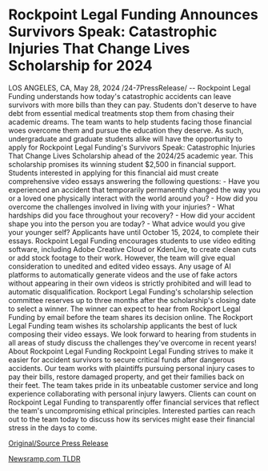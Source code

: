 # Rockpoint Legal Funding Announces Survivors Speak: Catastrophic Injuries That Change Lives Scholarship for 2024

LOS ANGELES, CA, May 28, 2024 /24-7PressRelease/ -- Rockpoint Legal Funding understands how today's catastrophic accidents can leave survivors with more bills than they can pay. Students don't deserve to have debt from essential medical treatments stop them from chasing their academic dreams.   The team wants to help students facing those financial woes overcome them and pursue the education they deserve. As such, undergraduate and graduate students alike will have the opportunity to apply for Rockpoint Legal Funding's Survivors Speak: Catastrophic Injuries That Change Lives Scholarship ahead of the 2024/25 academic year.  This scholarship promises its winning student $2,500 in financial support. Students interested in applying for this financial aid must create comprehensive video essays answering the following questions:  - Have you experienced an accident that temporarily permanently changed the way you or a loved one physically interact with the world around you? - How did you overcome the challenges involved in living with your injuries? - What hardships did you face throughout your recovery? - How did your accident shape you into the person you are today? - What advice would you give your younger self?  Applicants have until October 15, 2024, to complete their essays. Rockpoint Legal Funding encourages students to use video editing software, including Adobe Creative Cloud or KdenLive, to create clean cuts or add stock footage to their work. However, the team will give equal consideration to unedited and edited video essays.  Any usage of AI platforms to automatically generate videos and the use of fake actors without appearing in their own videos is strictly prohibited and will lead to automatic disqualification.  Rockport Legal Funding's scholarship selection committee reserves up to three months after the scholarship's closing date to select a winner. The winner can expect to hear from Rockport Legal Funding by email before the team shares its decision online.  The Rockport Legal Funding team wishes its scholarship applicants the best of luck composing their video essays. We look forward to hearing from students in all areas of study discuss the challenges they've overcome in recent years!  About Rockpoint Legal Funding  Rockpoint Legal Funding strives to make it easier for accident survivors to secure critical funds after dangerous accidents. Our team works with plaintiffs pursuing personal injury cases to pay their bills, restore damaged property, and get their families back on their feet.  The team takes pride in its unbeatable customer service and long experience collaborating with personal injury lawyers. Clients can count on Rockpoint Legal Funding to transparently offer financial services that reflect the team's uncompromising ethical principles.   Interested parties can reach out to the team today to discuss how its services might ease their financial stress in the days to come. 

[Original/Source Press Release](https://www.24-7pressrelease.com/press-release/511195/rockpoint-legal-funding-announces-survivors-speak-catastrophic-injuries-that-change-lives-scholarship-for-2024) 

[Newsramp.com TLDR](https://newsramp.com/None) 